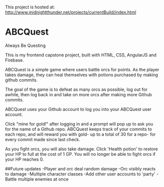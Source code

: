 This project is hosted at:  
http://www.midnightthunder.net/projects/currentBuild/index.html

# ABCQuest
Always Be Questing

This is my frontend capstone project, built with HTML, CSS, AngularJS and Firebase.  

ABCQuest is a simple game where users battle orcs for points. As the player takes damage, they can heal themselves with potions purchased by making github commits.  

The goal of the game is to defeat as many orcs as possible, log out for awhile, then log back in and take on more orcs after making more Github commits.  

ABCQuest uses your Github account to log you into your ABCQuest user account. 

Click "mine for gold!" after logging in and a prompt will pop up to ask you for the name of a Github repo. ABCQuest keeps track of your commits to each repo, and will reward you with gold- up to a total of 30 for a repo- for every commit made since last check.

As you fight orcs, you will also take damage. Click 'Health potion' to restore your HP to full at the cost of 1 GP. You will no longer be able to fight orcs if your HP reaches 0.

##Future updates
-Player and orc deal random damage
-Orc visibly reacts to damage
-Multiple character classes
-Add other user accounts to 'party'
-Battle multiple enemies at once
